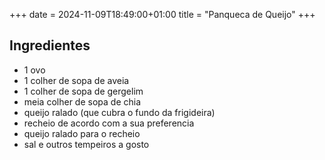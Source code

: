 +++ 
date = 2024-11-09T18:49:00+01:00
title = "Panqueca de Queijo"
+++

## Ingredientes
- 1 ovo
- 1 colher de sopa de aveia
- 1 colher de sopa de gergelim
- meia colher de sopa de chia
- queijo ralado (que cubra o fundo da frigideira)
- recheio de acordo com a sua preferencia
- queijo ralado para o recheio
- sal e outros tempeiros a gosto
